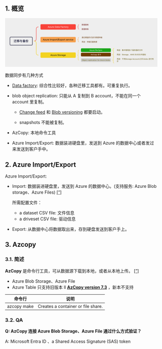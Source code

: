 ## 1. 概览

![image-20240424132626001](https://raw.githubusercontent.com/caliburn1994/caliburn1994.github.io/dev/images/20240424132628.png)

数据同步有几种方式

- [Data factory](./Azure%20Data%20Factory): 综合性比较好，各种迁移工具都有。可重复执行。

- blob object replication: 只能从 A 复制到 B account，不能在同一个 account 里复制。

  - [Change feed](https://learn.microsoft.com/en-us/azure/storage/blobs/storage-blob-change-feed) 和 [Blob versioning](https://learn.microsoft.com/en-us/azure/storage/blobs/versioning-overview) 都要启动。

  - snapshots 不能被复制。

- AzCopy: 本地命令工具

- Azure Import/Export: 数据装进硬盘里，发送到 Azure 的数据中心或者发过来发送到客户手中。

  

## 2. Azure Import/Export

Azure Import/Export:

- Import: 数据装进硬盘里，发送到 Azure 的数据中心。(支持服务: Azure Blob storage、Azure Files) [[”]](https://learn.microsoft.com/en-us/azure/import-export/storage-import-export-service) 

  所需配置文件：

  - a dataset CSV file: 文件信息
  - a driveset CSV file: 驱动信息
- Export: 从数据中心将数据取出来，存到硬盘发送到客户手上。



## 3. Azcopy

### 3.1. 简述

**AzCopy** 是命令行工具，可从数据源下载到本地，或者从本地上传。 [[”]](https://learn.microsoft.com/en-us/azure/storage/common/storage-use-azcopy-v10#download-azcopy)

- Azure Blob Storage、Azure File
- Azure Table 只支持旧版本 ll **[AzCopy version 7.3](https://aka.ms/downloadazcopynet)** ，新本不支持

| 命令行      | 说明                               |
| ----------- | ---------------------------------- |
| azcopy make | Creates a container or file share. |


### 3.2. QA

**Q: AzCopy 连接 Azure Blob Storage、Azure File 通过什么方式验证？**

A: Microsoft Entra ID 、a Shared Access Signature (SAS) token
